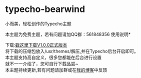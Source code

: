 # typecho-bearwind
小而美，轻松创作的Typecho主题

本主题为免费主题，若有问题请加QQ群：561848356
使用说明*

下载:<a href="https://github.com/whitebearcode/typecho-bearwind/releases/download/v1.0.0/bearwind.zip">戳这里下载V1.0.0正式版本</a><br>
将下载的压缩包放入/usr/themes/解压,并在Typecho后台开启即可。
<br>
本主题支持高自定义，很多您都能在后台进行设置
<br>
就不一一介绍了，您可自行下载品尝~
<br>本主题持续更新,若有问题请加群或在<a href="https://www.coder-bear.com">我的博客</a>中反馈
